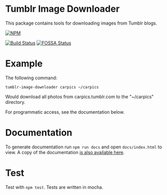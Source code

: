 # Tumblr Image Downloader
This package contains tools for downloading images from Tumblr blogs. 

[![NPM](https://nodei.co/npm/tumblr-image-downloader.png)](https://nodei.co/npm/tumblr-image-downloader/)

[![Build Status](https://travis-ci.org/znetstar/tumblr-image-downloader.svg?branch=master)](https://travis-ci.org/znetstar/tumblr-image-downloader) [![FOSSA Status](https://app.fossa.io/api/projects/git%2Bgithub.com%2Fznetstar%2Ftumblr-image-downloader.svg?type=shield)](https://app.fossa.io/projects/git%2Bgithub.com%2Fznetstar%2Ftumblr-image-downloader?ref=badge_shield)

# Example 

The following command:

`tumblr-image-downloader carpics ~/carpics`

Would download all photos from carpics.tumblr.com to the "~/carpics" directory.

For programmatic access, see the documentation below.

# Documentation

To generate documentation run `npm run docs` and open `docs/index.html` to view. A copy of the documentation [is also available here](https://tumblr-image-downloader.docs.zacharyboyd.nyc).

# Test

Test with `npm test`. Tests are written in mocha.
